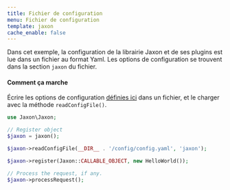 ```yaml
---
title: Fichier de configuration
menu: Fichier de configuration
template: jaxon
cache_enable: false
---
```


Dans cet exemple, la configuration de la librairie Jaxon et de ses plugins est lue dans un fichier au format Yaml.
Les options de configuration se trouvent dans la section `jaxon` du fichier.

#### Comment ça marche

&Eacute;crire les options de configuration [définies ici](/examples/codes/plugin.html) dans un fichier, et le charger avec la méthode `readConfigFile()`.

```php
use Jaxon\Jaxon;

// Register object
$jaxon = jaxon();

$jaxon->readConfigFile(__DIR__ . '/config/config.yaml', 'jaxon');

$jaxon->register(Jaxon::CALLABLE_OBJECT, new HelloWorld());

// Process the request, if any.
$jaxon->processRequest();
```
